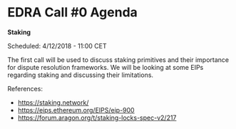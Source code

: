 # EDRA Call #0 Agenda 
**Staking**

Scheduled: 4/12/2018 - 11:00 CET

The first call will be used to discuss staking primitives and their importance for dispute resolution frameworks. We will be looking at some EIPs regarding staking and discussing their limitations.

References:
- https://staking.network/
- https://eips.ethereum.org/EIPS/eip-900
- https://forum.aragon.org/t/staking-locks-spec-v2/217
